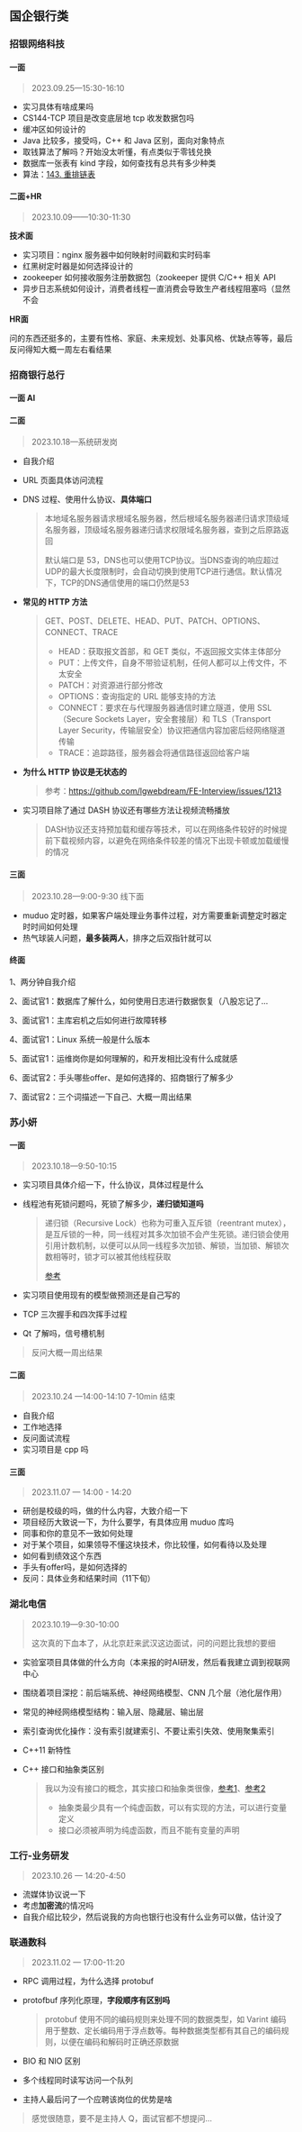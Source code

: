 ## 国企银行类

### 招银网络科技

#### 一面

> 2023.09.25—15:30-16:10

- 实习具体有啥成果吗
- CS144-TCP 项目是改变底层地 tcp 收发数据包吗
- 缓冲区如何设计的
- Java 比较多，接受吗，C++ 和 Java 区别，面向对象特点
- 取钱算法了解吗？开始没太听懂，有点类似于零钱兑换
- 数据库一张表有 kind 字段，如何查找有总共有多少种类
- 算法：[143. 重排链表](https://leetcode.cn/problems/reorder-list/)



#### 二面+HR

> 2023.10.09——10:30-11:30

**技术面**

- 实习项目：nginx 服务器中如何映射时间戳和实时码率
- 红黑树定时器是如何选择设计的
- zookeeper 如何接收服务注册数据包（zookeeper 提供 C/C++ 相关 API
- 异步日志系统如何设计，消费者线程一直消费会导致生产者线程阻塞吗（显然不会

**HR面**

问的东西还挺多的，主要有性格、家庭、未来规划、处事风格、优缺点等等，最后反问得知大概一周左右看结果



### 招商银行总行

#### 一面 AI

#### 二面

> 2023.10.18—系统研发岗

- 自我介绍

- URL 页面具体访问流程

- DNS 过程、使用什么协议、**具体端口**

  > 本地域名服务器请求根域名服务器，然后根域名服务器递归请求顶级域名服务器，顶级域名服务器递归请求权限域名服务器，查到之后原路返回
  >
  > 默认端口是 53，DNS也可以使用TCP协议。当DNS查询的响应超过UDP的最大长度限制时，会自动切换到使用TCP进行通信。默认情况下，TCP的DNS通信使用的端口仍然是53

- **常见的 HTTP 方法**

  > GET、POST、DELETE、HEAD、PUT、PATCH、OPTIONS、CONNECT、TRACE
  >
  > - HEAD：获取报文首部，和 GET 类似，不返回报文实体主体部分
  > - PUT：上传文件，自身不带验证机制，任何人都可以上传文件，不太安全
  > - PATCH：对资源进行部分修改
  > - OPTIONS：查询指定的 URL 能够支持的方法
  > - CONNECT：要求在与代理服务器通信时建立隧道，使用 SSL（Secure Sockets Layer，安全套接层）和 TLS（Transport Layer Security，传输层安全）协议把通信内容加密后经网络隧道传输
  > - TRACE：追踪路径，服务器会将通信路径返回给客户端

- **为什么 HTTP 协议是无状态的**

  > 参考：https://github.com/lgwebdream/FE-Interview/issues/1213

- 实习项目除了通过 DASH 协议还有哪些方法让视频流畅播放

  > DASH协议还支持预加载和缓存等技术，可以在网络条件较好的时候提前下载视频内容，以避免在网络条件较差的情况下出现卡顿或加载缓慢的情况

#### 三面

> 2023.10.28—9:00-9:30 线下面

- muduo 定时器，如果客户端处理业务事件过程，对方需要重新调整定时器定时时间如何处理
- 热气球装人问题，**最多装两人**，排序之后双指针就可以



#### 终面

1、两分钟自我介绍

2、面试官1：数据库了解什么，如何使用日志进行数据恢复（八股忘记了...

3、面试官1：主库宕机之后如何进行故障转移

4、面试官1：Linux 系统一般是什么版本

5、面试官1：运维岗你是如何理解的，和开发相比没有什么成就感

6、面试官2：手头哪些offer、是如何选择的、招商银行了解多少

7、面试官2：三个词描述一下自己、大概一周出结果



### 苏小妍

#### 一面

> 2023.10.18—9:50-10:15

- 实习项目具体介绍一下，什么协议，具体过程是什么

- 线程池有死锁问题吗，死锁了解多少，**递归锁知道吗**

  > 递归锁（Recursive Lock）也称为可重入互斥锁（reentrant mutex），是互斥锁的一种，同一线程对其多次加锁不会产生死锁。递归锁会使用引用计数机制，以便可以从同一线程多次加锁、解锁，当加锁、解锁次数相等时，锁才可以被其他线程获取
  >
  > [参考](https://github.com/pro648/tips/blob/master/sources/%E7%BA%BF%E7%A8%8B%E5%90%8C%E6%AD%A5%E4%B9%8B%E9%80%92%E5%BD%92%E9%94%81.md)

- 实习项目使用现有的模型做预测还是自己写的

- TCP 三次握手和四次挥手过程

- Qt 了解吗，信号槽机制

> 反问大概一周出结果

#### 二面

> 2023.10.24 —14:00-14:10 7-10min 结束

- 自我介绍
- 工作地选择
- 反问面试流程
- 实习项目是 cpp 吗

#### 三面

> 2023.11.07 — 14:00 - 14:20

- 研创是校级的吗，做的什么内容，大致介绍一下
- 项目经历大致说一下，为什么要学，有具体应用 muduo 库吗
- 同事和你的意见不一致如何处理
- 对于某个项目，如果领导不懂这块技术，你比较懂，如何看待以及处理
- 如何看到绩效这个东西
- 手头有offer吗，是如何选择的
- 反问：具体业务和结果时间（11下旬）



### 湖北电信

> 2023.10.19—9:30-10:00
>
> 这次真的下血本了，从北京赶来武汉这边面试，问的问题比我想的要细

- 实验室项目具体做的什么方向（本来报的时AI研发，然后看我建立调到视联网中心

- 围绕着项目深挖：前后端系统、神经网络模型、CNN 几个层（池化层作用）

- 常见的神经网络模型结构：输入层、隐藏层、输出层

- 索引查询优化操作：没有索引就建索引、不要让索引失效、使用聚集索引

- C++11 新特性

- C++ 接口和抽象类区别

  > 我以为没有接口的概念，其实接口和抽象类很像，[参考1](https://zhuanlan.zhihu.com/p/513024592)、[参考2](https://blog.csdn.net/Hackbuteer1/article/details/7558946)
  >
  > - 抽象类最少具有一个纯虚函数，可以有实现的方法，可以进行变量定义
  > - 接口必须被声明为纯虚函数，而且不能有变量的声明



### 工行-业务研发

> 2023.10.26 — 14:20-4:50

- 流媒体协议说一下
- 考虑**加密流**的情况吗
- 自我介绍比较少，然后说我的方向也银行也没有什么业务可以做，估计没了



### 联通数科

> 2023.11.02 — 17:00-11:20

- RPC 调用过程，为什么选择 protobuf 

- protofbuf 序列化原理，**字段顺序有区别吗**

  > protobuf 使用不同的编码规则来处理不同的数据类型，如 Varint 编码用于整数、定长编码用于浮点数等。每种数据类型都有其自己的编码规则，以便在编码和解码时正确还原数据

- BIO 和 NIO 区别

- 多个线程同时读写访问一个队列

- 主持人最后问了一个应聘该岗位的优势是啥

> 感觉很随意，要不是主持人 Q，面试官都不想提问...
